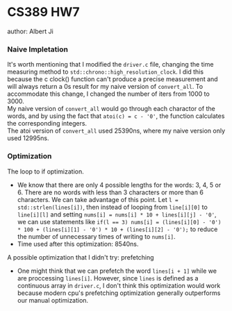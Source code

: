 # CS389 HW7
author: Albert Ji

### Naive Impletation
It's worth mentioning that I modified the `driver.c` file, changing the time measuring method to `std::chrono::high_resolution_clock`. I did this because the c clock() function can't produce a precise measurement and will always return a 0s result for my naive version of `convert_all`. To accommodate this change, I changed the number of iters from 1000 to 3000.\
My naive version of `convert_all` would go through each charactor of the words, and by using the fact that `atoi(c) = c - '0'`, the function calculates the corresponding integers.\
The atoi version of `convert_all` used 25390ns, where my naive version only used 12995ns. 

### Optimization
The loop to if optimization.
   - We know that there are only 4 possible lengths for the words: 3, 4, 5 or 6. There are no words with less than 3 characters or more than 6 characters. We can take advantage of this point. Let `l = std::strlen(lines[i])`, then instead of looping from `line[i][0]` to `line[i][l]` and setting `nums[i] = nums[i] * 10 + lines[i][j] - '0'`, we can use statements like `if(l == 3) nums[i] = (lines[i][0] - '0') * 100 + (lines[i][1] - '0') * 10 + (lines[i][2] - '0');` to reduce the number of unnecessary times of writing to `nums[i]`.
   - Time used after this optimization: 8540ns.

A possible optimization that I didn't try: prefetching
   - One might think that we can prefetch the word `lines[i + 1]` while we are proccessing `lines[i]`. However, since `lines` is defined as a continuous array in `driver.c`, I don't think this optimization would work because modern cpu's prefetching optimization generally outperforms our manual optimization.
